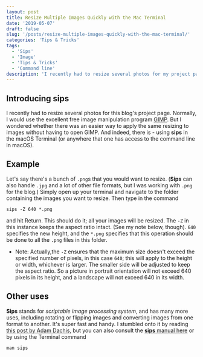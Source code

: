 ```yaml
---
layout: post
title: Resize Multiple Images Quickly with the Mac Terminal
date: '2019-05-07'
draft: false
slug: '/posts/resize-multiple-images-quickly-with-the-mac-terminal/'
categories: 'Tips & Tricks'
tags:
  - 'Sips'
  - 'Image'
  - 'Tips & Tricks'
  - 'Command line'
description: 'I recently had to resize several photos for my project page. Normally, I would use the excellent free image manipulation program GIMP. But I wondered whether there was an easier way to apply the same resizing to images without having to open GIMP.'
---
```


## Introducing **sips**

I recently had to resize several photos for this blog's project page. Normally, I would use the excellent free image manipulation program [GIMP](https://www.gimp.org/). But I wondered whether there was an easier way to apply the same resizing to images without having to open GIMP. And indeed, there is - using **sips** in the macOS Terminal (or anywhere that one has access to the command line in macOS).

## Example

Let's say there's a bunch of `.png`s that you would want to resize. (**Sips** can also handle `.jpg` and a lot of other file formats, but I was working with `.png` for the blog.) Simply open up your terminal and navigate to the folder containing the images you want to resize. Then type in the command

```
sips -Z 640 *.png
```

and hit Return. This should do it; all your images will be resized. The `-Z` in this instance keeps the aspect ratio intact. (See my note below, though). `640` specifies the new height, and the `*.png` specifies that this operation should be done to all the `.png` files in this folder.

- Note: Actually,the `-Z` ensures that the maximum size doesn't exceed the specified number of pixels, in this case `640`; this will apply to the height or width, whichever is larger. The smaller side will be adjusted to keep the aspect ratio. So a picture in portrait orientation will not exceed 640 pixels in its height, and a landscape will not exceed 640 in its width.

## Other uses

**Sips** stands for _scriptable image processing system_, and has many more uses, including rotating or flipping images and converting images from one format to another. It's super fast and handy. I stumbled onto it by reading [this post by Adam Dachis](https://lifehacker.com/batch-resize-images-quickly-in-the-os-x-terminal-5962420), but you can also consult the [**sips** manual here](https://ss64.com/osx/sips.html) or by using the Terminal command

```
man sips
```
